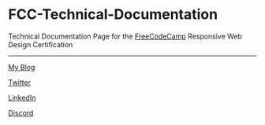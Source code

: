 # FCC-Technical-Documentation

Technical Documentation Page for the [FreeCodeCamp](https://www.freecodecamp.org/) Responsive Web Design Certification

----------------------------------
[My Blog](https://bucketofcode.com/)

[Twitter](https://twitter.com/bucketofcode)

[LinkedIn](https://www.linkedin.com/in/vibhorthakral/)

[Discord](https://discord.gg/6NvVA4m)
